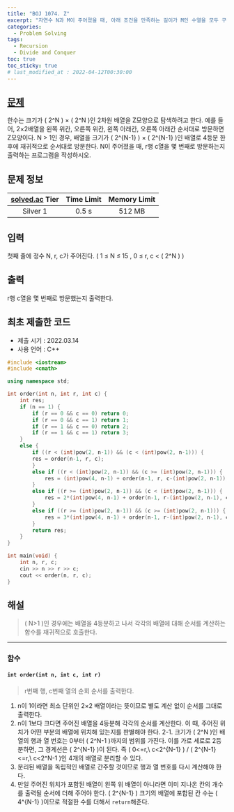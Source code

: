 ```yaml
---
title: "BOJ 1074. Z"
excerpt: "자연수 N과 M이 주어졌을 때, 아래 조건을 만족하는 길이가 M인 수열을 모두 구하는 프로그램을 작성하시오."
categories: 
  - Problem Solving
tags:
  - Recursion
  - Divide and Conquer
toc: true
toc_sticky: true
# last_modified_at : 2022-04-12T00:30:00
---
```


## [문제](https://www.acmicpc.net/problem/1074)
한수는 크기가 \( 2^N \)  × \( 2^N \)인 2차원 배열을 Z모양으로 탐색하려고 한다. 예를 들어, 2×2배열을 왼쪽 위칸, 오른쪽 위칸, 왼쪽 아래칸, 오른쪽 아래칸 순서대로 방문하면 Z모양이다.
N > 1인 경우, 배열을 크기가 \( 2^{N-1} \)  × \( 2^{N-1} \)인 배열로 4등분 한 후에 재귀적으로 순서대로 방문한다.
N이 주어졌을 때, r행 c열을 몇 번째로 방문하는지 출력하는 프로그램을 작성하시오.


## 문제 정보 

| [solved.ac](https://solved.ac) Tier | Time Limit | Memory Limit |
|:-----------------------------------:|:----------:|:------------:|
| Silver 1                            | 0.5 s      | 512 MB       |

## 입력
첫째 줄에 정수 N, r, c가 주어진다. ( 1 ≤ N ≤ 15 , 0 ≤ r, c < \( 2^N \) )

## 출력
r행 c열을 몇 번째로 방문했는지 출력한다.

## 최초 제출한 코드
- 제출 시기 : 2022.03.14
- 사용 언어 : C++

```cpp
#include <iostream>
#include <cmath>

using namespace std;

int order(int n, int r, int c) {
    int res;
    if (n == 1) {
        if (r == 0 && c == 0) return 0;
        if (r == 0 && c == 1) return 1;
        if (r == 1 && c == 0) return 2;
        if (r == 1 && c == 1) return 3;
    }
    else {
        if ((r < (int)pow(2, n-1)) && (c < (int)pow(2, n-1))) {
        res = order(n-1, r, c);
        }
        else if ((r < (int)pow(2, n-1)) && (c >= (int)pow(2, n-1))) {
            res = (int)pow(4, n-1) + order(n-1, r, c-(int)pow(2, n-1));
        }
        else if ((r >= (int)pow(2, n-1)) && (c < (int)pow(2, n-1))) {
            res = 2*(int)pow(4, n-1) + order(n-1, r-(int)pow(2, n-1), c);
        }
        else if ((r >= (int)pow(2, n-1)) && (c >= (int)pow(2, n-1))) {
            res = 3*(int)pow(4, n-1) + order(n-1, r-(int)pow(2, n-1), c-(int)pow(2, n-1));
        }
        return res;
    }
}

int main(void) {
    int n, r, c;
    cin >> n >> r >> c;
    cout << order(n, r, c);
}
```

## 해설
> \( N>1 \)인 경우에는 배열을 4등분하고 나서 각각의 배열에 대해 순서를 계산하는 함수를 재귀적으로 호출한다.


---

### 함수
####  ``int order(int n, int c, int r)``
> r번째 행, c번째 열의 순회 순서를 출력한다.

 1. n이 1이라면 최소 단위인 2×2 배열이라는 뜻이므로 별도 계산 없이 순서를 그대로 출력한다.
 2. n이 1보다 크다면 주어진 배열을 4등분해 각각의 순서를 계산한다. 이 때, 주어진 위치가 어떤 부분의 배열에 위치해 있는지를 판별해야 한다.
	 2-1. 크기가 \( 2^N \)인 배열의 행과 열 번호는 0부터 \( 2^N-1 \)까지의 범위를 가진다. 이를 가로 세로로 2등분하면, 그 경계선은 \( 2^{N-1} \)이 된다. 즉 \( 0<=r,\ c<2^{N-1} \)  /  \( 2^{N-1}<=r,\ c<2^N-1 \)인 4개의 배열로 분리할 수 있다.
3. 분리된 배열을 독립적인 배열로 간주할 것이므로 행과 열 번호를 다시 계산해야 한다. 
4. 만일 주어진 위치가 포함된 배열이 왼쪽 위 배열이 아니라면 이미 지나온 칸의 개수를 출력될 순서에 더해 주어야 한다. \( 2^{N-1} \) 크기의 배열에 포함된 칸 수는 \( 4^{N-1} \)이므로 적절한 수를 더해서 ``return``해준다.
